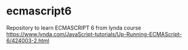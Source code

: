 # ecmascript6
Repository to learn ECMASCRIPT 6 from lynda course https://www.lynda.com/JavaScript-tutorials/Up-Running-ECMAScript-6/424003-2.html
